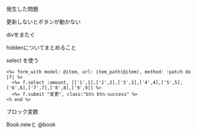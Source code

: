 発生した問題

更新しないとボタンが動かない

divをまたぐ


hiddenについてまとめること


select を使う
```form.erb
<%= form_with model: @item, url: item_path(@item), method: :patch do |f| %>
  <%= f.select :amount, [['1',1],['2',2],['3',3],['4',4],['5',5],['6',6],['7',7],['8',8],['9',9]] %>
  <%= f.submit "変更", class:"btn btn-success" %>
<% end %>
```

ブロック変数




Book.newと
@book
